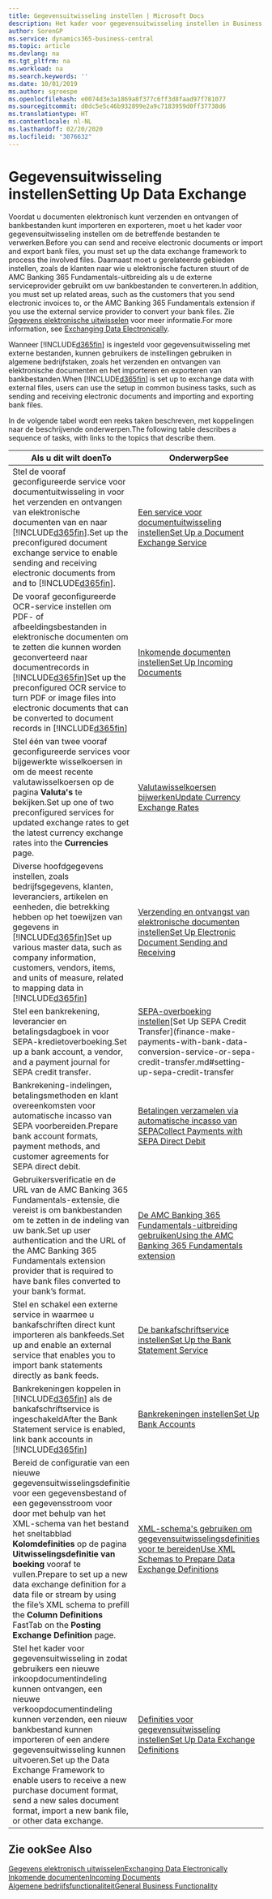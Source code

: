 ```yaml
---
title: Gegevensuitwisseling instellen | Microsoft Docs
description: Het kader voor gegevensuitwisseling instellen in Business Central.
author: SorenGP
ms.service: dynamics365-business-central
ms.topic: article
ms.devlang: na
ms.tgt_pltfrm: na
ms.workload: na
ms.search.keywords: ''
ms.date: 10/01/2019
ms.author: sgroespe
ms.openlocfilehash: e0074d3e3a1869a8f377c6ff3d8faad97f781077
ms.sourcegitcommit: d0dc5e5c46b932899e2a9c7183959d0ff37738d6
ms.translationtype: HT
ms.contentlocale: nl-NL
ms.lasthandoff: 02/20/2020
ms.locfileid: "3076632"
---
```

# <a name="setting-up-data-exchange"></a><span data-ttu-id="f49b4-103">Gegevensuitwisseling instellen</span><span class="sxs-lookup"><span data-stu-id="f49b4-103">Setting Up Data Exchange</span></span>
<span data-ttu-id="f49b4-104">Voordat u documenten elektronisch kunt verzenden en ontvangen of bankbestanden kunt importeren en exporteren, moet u het kader voor gegevensuitwisseling instellen om de betreffende bestanden te verwerken.</span><span class="sxs-lookup"><span data-stu-id="f49b4-104">Before you can send and receive electronic documents or import and export bank files, you must set up the data exchange framework to process the involved files.</span></span> <span data-ttu-id="f49b4-105">Daarnaast moet u gerelateerde gebieden instellen, zoals de klanten naar wie u elektronische facturen stuurt of de AMC Banking 365 Fundamentals-uitbreiding als u de externe serviceprovider gebruikt om uw bankbestanden te converteren.</span><span class="sxs-lookup"><span data-stu-id="f49b4-105">In addition, you must set up related areas, such as the customers that you send electronic invoices to, or the AMC Banking 365 Fundamentals extension if you use the external service provider to convert your bank files.</span></span> <span data-ttu-id="f49b4-106">Zie [Gegevens elektronische uitwisselen](across-data-exchange.md) voor meer informatie.</span><span class="sxs-lookup"><span data-stu-id="f49b4-106">For more information, see [Exchanging Data Electronically](across-data-exchange.md).</span></span>  

 <span data-ttu-id="f49b4-107">Wanneer [!INCLUDE[d365fin](includes/d365fin_md.md)] is ingesteld voor gegevensuitwisseling met externe bestanden, kunnen gebruikers de instellingen gebruiken in algemene bedrijfstaken, zoals het verzenden en ontvangen van elektronische documenten en het importeren en exporteren van bankbestanden.</span><span class="sxs-lookup"><span data-stu-id="f49b4-107">When [!INCLUDE[d365fin](includes/d365fin_md.md)] is set up to exchange data with external files, users can use the setup in common business tasks, such as sending and receiving electronic documents and importing and exporting bank files.</span></span>  

 <span data-ttu-id="f49b4-108">In de volgende tabel wordt een reeks taken beschreven, met koppelingen naar de beschrijvende onderwerpen.</span><span class="sxs-lookup"><span data-stu-id="f49b4-108">The following table describes a sequence of tasks, with links to the topics that describe them.</span></span>  

|<span data-ttu-id="f49b4-109">**Als u dit wilt doen**</span><span class="sxs-lookup"><span data-stu-id="f49b4-109">**To**</span></span>|<span data-ttu-id="f49b4-110">**Onderwerp**</span><span class="sxs-lookup"><span data-stu-id="f49b4-110">**See**</span></span>|  
|------------|-------------|  
|<span data-ttu-id="f49b4-111">Stel de vooraf geconfigureerde service voor documentuitwisseling in voor het verzenden en ontvangen van elektronische documenten van en naar [!INCLUDE[d365fin](includes/d365fin_md.md)].</span><span class="sxs-lookup"><span data-stu-id="f49b4-111">Set up the preconfigured document exchange service to enable sending and receiving electronic documents from and to [!INCLUDE[d365fin](includes/d365fin_md.md)].</span></span>|[<span data-ttu-id="f49b4-112">Een service voor documentuitwisseling instellen</span><span class="sxs-lookup"><span data-stu-id="f49b4-112">Set Up a Document Exchange Service</span></span>](across-how-to-set-up-a-document-exchange-service.md)|  
|<span data-ttu-id="f49b4-113">De vooraf geconfigureerde OCR-service instellen om PDF- of afbeeldingsbestanden in elektronische documenten om te zetten die kunnen worden geconverteerd naar documentrecords in [!INCLUDE[d365fin](includes/d365fin_md.md)]</span><span class="sxs-lookup"><span data-stu-id="f49b4-113">Set up the preconfigured OCR service to turn PDF or image files into electronic documents that can be converted to document records in [!INCLUDE[d365fin](includes/d365fin_md.md)]</span></span>|[<span data-ttu-id="f49b4-114">Inkomende documenten instellen</span><span class="sxs-lookup"><span data-stu-id="f49b4-114">Set Up Incoming Documents</span></span>](across-how-setup-income-documents.md)|  
|<span data-ttu-id="f49b4-115">Stel één van twee vooraf geconfigureerde services voor bijgewerkte wisselkoersen in om de meest recente valutawisselkoersen op de pagina **Valuta's** te bekijken.</span><span class="sxs-lookup"><span data-stu-id="f49b4-115">Set up one of two preconfigured services for updated exchange rates to get the latest currency exchange rates into the **Currencies** page.</span></span>|[<span data-ttu-id="f49b4-116">Valutawisselkoersen bijwerken</span><span class="sxs-lookup"><span data-stu-id="f49b4-116">Update Currency Exchange Rates</span></span>](finance-how-update-currencies.md)|  
|<span data-ttu-id="f49b4-117">Diverse hoofdgegevens instellen, zoals bedrijfsgegevens, klanten, leveranciers, artikelen en eenheden, die betrekking hebben op het toewijzen van gegevens in [!INCLUDE[d365fin](includes/d365fin_md.md)]</span><span class="sxs-lookup"><span data-stu-id="f49b4-117">Set up various master data, such as company information, customers, vendors, items, and units of measure, related to mapping data in [!INCLUDE[d365fin](includes/d365fin_md.md)]</span></span>|[<span data-ttu-id="f49b4-118">Verzending en ontvangst van elektronische documenten instellen</span><span class="sxs-lookup"><span data-stu-id="f49b4-118">Set Up Electronic Document Sending and Receiving</span></span>](across-how-to-set-up-electronic-document-sending-and-receiving.md)|  
|<span data-ttu-id="f49b4-119">Stel een bankrekening, leverancier en betalingsdagboek in voor SEPA-kredietoverboeking.</span><span class="sxs-lookup"><span data-stu-id="f49b4-119">Set up a bank account, a vendor, and a payment journal for SEPA credit transfer.</span></span>|<span data-ttu-id="f49b4-120">[SEPA-overboeking instellen](finance-make-payments-with-bank-data-conversion-service-or-sepa-credit-transfer.md#setting-up-sepa-credit-transfer)</span><span class="sxs-lookup"><span data-stu-id="f49b4-120">[Set Up SEPA Credit Transfer](finance-make-payments-with-bank-data-conversion-service-or-sepa-credit-transfer.md#setting-up-sepa-credit-transfer</span></span>|  
|<span data-ttu-id="f49b4-121">Bankrekening-indelingen, betalingsmethoden en klant overeenkomsten voor automatische incasso van SEPA voorbereiden.</span><span class="sxs-lookup"><span data-stu-id="f49b4-121">Prepare bank account formats, payment methods, and customer agreements for SEPA direct debit.</span></span>|[<span data-ttu-id="f49b4-122">Betalingen verzamelen via automatische incasso van SEPA</span><span class="sxs-lookup"><span data-stu-id="f49b4-122">Collect Payments with SEPA Direct Debit</span></span>](finance-collect-payments-with-sepa-direct-debit.md)|  
|<span data-ttu-id="f49b4-123">Gebruikersverificatie en de URL van de AMC Banking 365 Fundamentals-extensie, die vereist is om bankbestanden om te zetten in de indeling van uw bank.</span><span class="sxs-lookup"><span data-stu-id="f49b4-123">Set up user authentication and the URL of the AMC Banking 365 Fundamentals extension provider that is required to have bank files converted to your bank’s format.</span></span>|[<span data-ttu-id="f49b4-124">De AMC Banking 365 Fundamentals-uitbreiding gebruiken</span><span class="sxs-lookup"><span data-stu-id="f49b4-124">Using the AMC Banking 365 Fundamentals extension</span></span>](ui-extensions-amc-banking.md)|  
|<span data-ttu-id="f49b4-125">Stel en schakel een externe service in waarmee u bankafschriften direct kunt importeren als bankfeeds.</span><span class="sxs-lookup"><span data-stu-id="f49b4-125">Set up and enable an external service that enables you to import bank statements directly as bank feeds.</span></span>|[<span data-ttu-id="f49b4-126">De bankafschriftservice instellen</span><span class="sxs-lookup"><span data-stu-id="f49b4-126">Set Up the Bank Statement Service</span></span>](bank-how-setup-bank-statement-service.md)|  
|<span data-ttu-id="f49b4-127">Bankrekeningen koppelen in [!INCLUDE[d365fin](includes/d365fin_md.md)] als de bankafschriftservice is ingeschakeld</span><span class="sxs-lookup"><span data-stu-id="f49b4-127">After the Bank Statement service is enabled, link bank accounts in [!INCLUDE[d365fin](includes/d365fin_md.md)]</span></span>|[<span data-ttu-id="f49b4-128">Bankrekeningen instellen</span><span class="sxs-lookup"><span data-stu-id="f49b4-128">Set Up Bank Accounts</span></span>](bank-how-setup-bank-accounts.md)|  
|<span data-ttu-id="f49b4-129">Bereid de configuratie van een nieuwe gegevensuitwisselingsdefinitie voor een gegevensbestand of een gegevensstroom voor door met behulp van het XML-schema van het bestand het sneltabblad **Kolomdefinities** op de pagina **Uitwisselingsdefinitie van boeking** vooraf te vullen.</span><span class="sxs-lookup"><span data-stu-id="f49b4-129">Prepare to set up a new data exchange definition for a data file or stream by using the file’s XML schema to prefill the **Column Definitions** FastTab on the **Posting Exchange Definition** page.</span></span>|[<span data-ttu-id="f49b4-130">XML-schema's gebruiken om gegevensuitwisselingsdefinities voor te bereiden</span><span class="sxs-lookup"><span data-stu-id="f49b4-130">Use XML Schemas to Prepare Data Exchange Definitions</span></span>](across-how-to-use-xml-schemas-to-prepare-data-exchange-definitions.md)|  
|<span data-ttu-id="f49b4-131">Stel het kader voor gegevensuitwisseling in zodat gebruikers een nieuwe inkoopdocumentindeling kunnen ontvangen, een nieuwe verkoopdocumentindeling kunnen verzenden, een nieuw bankbestand kunnen importeren of een andere gegevensuitwisseling kunnen uitvoeren.</span><span class="sxs-lookup"><span data-stu-id="f49b4-131">Set up the Data Exchange Framework to enable users to receive a new purchase document format, send a new sales document format, import a new bank file, or other data exchange.</span></span>|[<span data-ttu-id="f49b4-132">Definities voor gegevensuitwisseling instellen</span><span class="sxs-lookup"><span data-stu-id="f49b4-132">Set Up Data Exchange Definitions</span></span>](across-how-to-set-up-data-exchange-definitions.md)|  

## <a name="see-also"></a><span data-ttu-id="f49b4-133">Zie ook</span><span class="sxs-lookup"><span data-stu-id="f49b4-133">See Also</span></span>  
[<span data-ttu-id="f49b4-134">Gegevens elektronisch uitwisselen</span><span class="sxs-lookup"><span data-stu-id="f49b4-134">Exchanging Data Electronically</span></span>](across-data-exchange.md)  
[<span data-ttu-id="f49b4-135">Inkomende documenten</span><span class="sxs-lookup"><span data-stu-id="f49b4-135">Incoming Documents</span></span>](across-income-documents.md)  
[<span data-ttu-id="f49b4-136">Algemene bedrijfsfunctionaliteit</span><span class="sxs-lookup"><span data-stu-id="f49b4-136">General Business Functionality</span></span>](ui-across-business-areas.md)  
